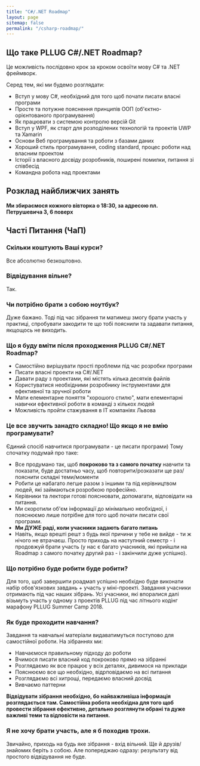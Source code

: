 ```yaml
---
title: "C#/.NET Roadmap"
layout: page
sitemap: false
permalink: "/csharp-roadmap/"
---
```


## Що таке PLLUG C#/.NET Roadmap?

Це можливість послідовно крок за кроком освоїти мову С# та .NET фреймворк. 

Серед тем, які ми будемо розглядати:
 * Вступ у мову С#, необхідний для того щоб почати писати власні програми
 * Просте та потужне пояснення принципів ООП (об'єктно-орієнтованого програмування)
 * Як працювати з системою контролю версій Git
 * Вступ у WPF, як старт для розподілених технологій та проектів UWP та Xamarin
 * Основи Веб програмування та роботи з базами даних
 * Хороший стиль програмування, coding standard, процес роботи над власним проектом
 * Історії з власного досвіду розробників, поширені помилки, питання зі співбесід 
 * Командна робота над проектами 

## Розклад найближчих занять

**Ми збираємося кожного вівторка о 18:30, за адресою пл. Петрушевича 3, 6 поверх**    


## Часті Питання (ЧаП)

### Скільки коштують Ваші курси?

Все абсолютно безкоштовно.

### Відвідування вільне?

Так.

### Чи потрібно брати з собою ноутбук?

Дуже бажано. Тоді під час зібрання ти матимеш змогу брати участь у практиці, спробувати закодити те що тобі пояснили та задавати питання, якщощось не виходить.

### Що я буду вміти після проходження PLLUG C#/.NET Roadmap?
 * Самостійно вирішувати прості проблеми під час розробки програми 
 * Писати власні проекти на C#/.NET
 * Давати раду з проектами, які містять кілька десятків файлів
 * Користуватися необхідними розробнику інструментами для ефективної та зручної роботи
 * Мати елементарне поняття "хорошого стилю", мати елементарні навички ефективної роботи в команді з кількох людей
 * Можливість пройти стажування в ІТ компаніях Львова
 
### Це все звучить занадто складно! Що якщо я не вмію програмувати?
Єдиний спосіб навчитися програмувати - це писати програми) Тому спочатку подумай про таке:

 * Все продумано так, щоб **покроково та з самого початку** навчити та показати, буде достатньо часу, щоб повторити/розказати ще раз/пояснити складні теми/моменти
 * Робити це набагато легше разом з іншими та під керівництвом людей, які займаються розробкою професійно.
 * Керівники та лектори готові пояснювати, допомагати, відповідати на питання.
 * Ми скоротили об'єм інформації до мінімально необхідної, і пояснюємо лише потрібне для того щоб почати писати свої програми.
 * **Ми ДУЖЕ раді, коли учасники задають багато питань**
 * Навіть, якщо врешті решт з будь якої причини у тебе не вийде - ти ж нічого не втрачаєш. Просто приходь на наступний семестр - і продовжуй брати участь (у нас є багато учасників, які прийшли на Roadmap з самого початку другий раз - і закінчили дуже успішно).
 
### Що потрібно буде робити буде робити?

Для того, щоб завершити роадмап успішно необхідно буде виконати набір обов'язкових завдань + участь у міні-проекті. Завдання учасники отримають під час наших зібрань. Усі учасники, які впоралися далі візьмуть участь у одному з проектів PLLUG під час літнього кодінг марафону PLLUG Summer Camp 2018.

### Як буде проходити навчання?

Завдання та навчальні матеріали видаватимуться поступово для самостійної роботи. На зібраннях ми: 
  
  * Навчаємося правильному підходу до роботи
  * Вчимося писати власний код покроково прямо на зібранні
  * Розглядаємо як все працює у всіх деталях, дивимося на приклади
  * Пояснюємо все що необхідно, відрповідаємо на всі питання
  * Розглядаємо всі хитрощі, передаємо власний досвід
  * Вивчаємо паттерни

**Відвідувати зібрання необхідно, бо найважливіша інформація розглядається там. Самостійна робота необхідна для того щоб провести зібрання ефективно, детально розглянути обрані та дуже важливі теми та відповісти на питання.** 


### Я не хочу брати участь, але я б походив трохи.

Звичайно, приходь на будь яке зібрання - вхід вільний. Ще й друзів/знайомих беріть з собою. Але попереджаю одразу: результату від простого відвідування не буде.
